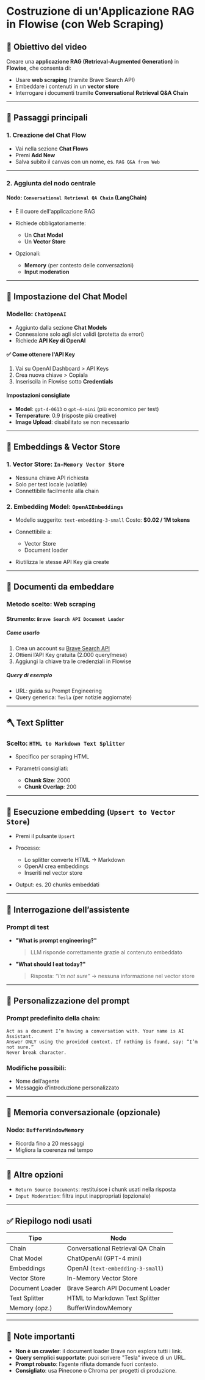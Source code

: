 # Costruzione di un'Applicazione RAG in Flowise (con Web Scraping)

## 🎯 Obiettivo del video

Creare una **applicazione RAG (Retrieval-Augmented Generation)** in **Flowise**, che consenta di:

* Usare **web scraping** (tramite Brave Search API)
* Embeddare i contenuti in un **vector store**
* Interrogare i documenti tramite **Conversational Retrieval Q\&A Chain**

---

## 🧩 Passaggi principali

### 1. Creazione del Chat Flow

* Vai nella sezione **Chat Flows**
* Premi **Add New**
* Salva subito il canvas con un nome, es. `RAG Q&A from Web`

---

### 2. Aggiunta del nodo centrale

#### Nodo: `Conversational Retrieval QA Chain` (LangChain)

* È il cuore dell'applicazione RAG
* Richiede obbligatoriamente:

  * Un **Chat Model**
  * Un **Vector Store**
* Opzionali:

  * **Memory** (per contesto delle conversazioni)
  * **Input moderation**

---

## 🤖 Impostazione del Chat Model

### Modello: `ChatOpenAI`

* Aggiunto dalla sezione **Chat Models**
* Connessione solo agli slot validi (protetta da errori)
* Richiede **API Key di OpenAI**

#### ✅ Come ottenere l'API Key

1. Vai su OpenAI Dashboard > API Keys
2. Crea nuova chiave > Copiala
3. Inseriscila in Flowise sotto **Credentials**

#### Impostazioni consigliate

* **Model**: `gpt-4-0613` o `gpt-4-mini` (più economico per test)
* **Temperature**: 0.9 (risposte più creative)
* **Image Upload**: disabilitato se non necessario

---

## 🧠 Embeddings & Vector Store

### 1. Vector Store: `In-Memory Vector Store`

* Nessuna chiave API richiesta
* Solo per test locale (volatile)
* Connettibile facilmente alla chain

### 2. Embedding Model: `OpenAIEmbeddings`

* Modello suggerito: `text-embedding-3-small`
  Costo: **\$0.02 / 1M tokens**
* Connettibile a:

  * Vector Store
  * Document loader
* Riutilizza le stesse API Key già create

---

## 📄 Documenti da embeddare

### Metodo scelto: **Web scraping**

#### Strumento: `Brave Search API Document Loader`

##### Come usarlo

1. Crea un account su [Brave Search API](https://search.brave.com)
2. Ottieni l’API Key gratuita (2.000 query/mese)
3. Aggiungi la chiave tra le credenziali in Flowise

##### Query di esempio

* URL: guida su Prompt Engineering
* Query generica: `Tesla` (per notizie aggiornate)

---

## 🪓 Text Splitter

### Scelto: `HTML to Markdown Text Splitter`

* Specifico per scraping HTML
* Parametri consigliati:

  * **Chunk Size**: 2000
  * **Chunk Overlap**: 200

---

## 🧬 Esecuzione embedding (`Upsert to Vector Store`)

* Premi il pulsante `Upsert`
* Processo:

  * Lo splitter converte HTML → Markdown
  * OpenAI crea embeddings
  * Inseriti nel vector store
* Output: es. 20 chunks embeddati

---

## 💬 Interrogazione dell’assistente

### Prompt di test

* **"What is prompt engineering?"**

  > LLM risponde correttamente grazie al contenuto embeddato

* **"What should I eat today?"**

  > Risposta: *“I’m not sure”* → nessuna informazione nel vector store

---

## 🧠 Personalizzazione del prompt

### Prompt predefinito della chain:

```plaintext
Act as a document I’m having a conversation with. Your name is AI Assistant.
Answer ONLY using the provided context. If nothing is found, say: “I’m not sure.”
Never break character.
```

### Modifiche possibili:

* Nome dell’agente
* Messaggio d’introduzione personalizzato

---

## 🔁 Memoria conversazionale (opzionale)

### Nodo: `BufferWindowMemory`

* Ricorda fino a 20 messaggi
* Migliora la coerenza nel tempo

---

## 📎 Altre opzioni

* `Return Source Documents`: restituisce i chunk usati nella risposta
* `Input Moderation`: filtra input inappropriati (opzionale)

---

## ✅ Riepilogo nodi usati

| Tipo            | Nodo                              |
| --------------- | --------------------------------- |
| Chain           | Conversational Retrieval QA Chain |
| Chat Model      | ChatOpenAI (GPT-4 mini)           |
| Embeddings      | OpenAI (`text-embedding-3-small`) |
| Vector Store    | In-Memory Vector Store            |
| Document Loader | Brave Search API Document Loader  |
| Text Splitter   | HTML to Markdown Text Splitter    |
| Memory (opz.)   | BufferWindowMemory                |

---

## 📌 Note importanti

* **Non è un crawler**: il document loader Brave non esplora tutti i link.
* **Query semplici supportate**: puoi scrivere "Tesla" invece di un URL.
* **Prompt robusto**: l’agente rifiuta domande fuori contesto.
* **Consigliato**: usa Pinecone o Chroma per progetti di produzione.


